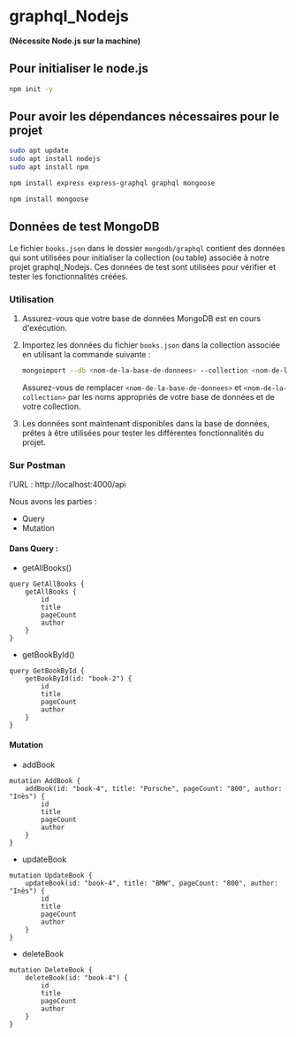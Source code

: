 # graphql_Nodejs

**(Nécessite Node.js sur la machine)**
## Pour initialiser le node.js
````bash
npm init -y
````
## Pour avoir les dépendances nécessaires pour le projet
````bash
sudo apt update
sudo apt install nodejs
sudo apt install npm
````
````bash
npm install express express-graphql graphql mongoose
````
````bash
npm install mongoose
````
## Données de test MongoDB

Le fichier `books.json` dans le dossier `mongodb/graphql` contient des données qui sont utilisées pour initialiser la collection (ou table) associée à notre projet graphql_Nodejs. Ces données de test sont utilisées pour vérifier et tester les fonctionnalités créées.

### Utilisation

1. Assurez-vous que votre base de données MongoDB est en cours d'exécution.
2. Importez les données du fichier `books.json` dans la collection associée en utilisant la commande suivante :

    ```bash
    mongoimport --db <nom-de-la-base-de-donnees> --collection <nom-de-la-collection> --file mongodb/graphql/books.json --jsonArray
    ```

   Assurez-vous de remplacer `<nom-de-la-base-de-donnees>` et `<nom-de-la-collection>` par les noms appropriés de votre base de données et de votre collection.

3. Les données sont maintenant disponibles dans la base de données, prêtes à être utilisées pour tester les différentes fonctionnalités du projet.

### Sur Postman
l'URL : http://localhost:4000/api

Nous avons les parties :
- Query
- Mutation

#### Dans Query :
- getAllBooks()
````
query GetAllBooks {
    getAllBooks {
        id
        title
        pageCount
        author
    }
}
````
- getBookById()
````
query GetBookById {
    getBookById(id: "book-2") {
        id
        title
        pageCount
        author
    }
}
````
#### Mutation
- addBook
````
mutation AddBook {
    addBook(id: "book-4", title: "Porsche", pageCount: "800", author: "Inès") {
        id
        title
        pageCount
        author
    }
}
````
- updateBook
````
mutation UpdateBook {
    updateBook(id: "book-4", title: "BMW", pageCount: "800", author: "Inès") {
        id
        title
        pageCount
        author
    }
}
````
- deleteBook
````
mutation DeleteBook {
    deleteBook(id: "book-4") {
        id
        title
        pageCount
        author
    }
}
````